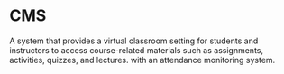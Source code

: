 # CMS
 A system that provides a virtual classroom setting for students and instructors to access course-related materials such as assignments, activities, quizzes, and lectures. with an attendance monitoring system.
